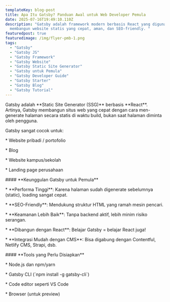 ```yaml
---
templateKey: blog-post
title: Apa Itu Gatsby? Panduan Awal untuk Web Developer Pemula
date: 2025-07-16T19:49:10.110Z
description: "Gatsby adalah framework modern berbasis React yang digunakan untuk
  membangun website statis yang cepat, aman, dan SEO-friendly. "
featuredpost: true
featuredimage: /img/flyer-pmb-1.png
tags:
  - "Gatsby"
  - "Gatsby JS"
  - "Gatsby Framework"
  - "Gatsby Website"
  - "Gatsby Static Site Generator"
  - "Gatsby untuk Pemula"
  - "Gatsby Developer Guide"
  - "Gatsby Starter"
  - "Gatsby Blog"
  - "Gatsby Tutorial"
---
```

Gatsby adalah \*\*Static Site Generator (SSG)\*\* berbasis \*\*React\*\*. Artinya, Gatsby membangun situs web yang cepat dengan cara men-generate halaman secara statis di waktu build, bukan saat halaman diminta oleh pengguna.



Gatsby sangat cocok untuk:



\* Website pribadi / portofolio

\* Blog

\* Website kampus/sekolah

\* Landing page perusahaan



\#### \*\*Keunggulan Gatsby untuk Pemula\*\*



\* \*\*Performa Tinggi\**: Karena halaman sudah digenerate sebelumnya (static), loading sangat cepat.

\* \*\*SEO-Friendly\**: Mendukung struktur HTML yang ramah mesin pencari.

\* \*\*Keamanan Lebih Baik\**: Tanpa backend aktif, lebih minim risiko serangan.

\* \*\*Dibangun dengan React\**: Belajar Gatsby = belajar React juga!

\* \*\*Integrasi Mudah dengan CMS\**: Bisa digabung dengan Contentful, Netlify CMS, Strapi, dsb.



\#### \*\*Tools yang Perlu Disiapkan\*\*



\* Node.js dan npm/yarn

\* Gatsby CLI (\`npm install -g gatsby-cli\`)

\* Code editor seperti VS Code

\* Browser (untuk preview)